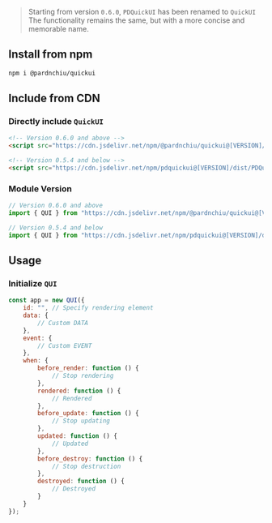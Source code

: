 > Starting from version `0.6.0`, `PDQuickUI` has been renamed to `QuickUI`<br>
> The functionality remains the same, but with a more concise and memorable name.

## Install from npm

```bash
npm i @pardnchiu/quickui
```

## Include from CDN

### Directly include `QuickUI`
```html
<!-- Version 0.6.0 and above -->
<script src="https://cdn.jsdelivr.net/npm/@pardnchiu/quickui@[VERSION]/dist/QuickUI.js"></script>

<!-- Version 0.5.4 and below -->
<script src="https://cdn.jsdelivr.net/npm/pdquickui@[VERSION]/dist/PDQuickUI.js"></script>
```

### Module Version
```javascript
// Version 0.6.0 and above
import { QUI } from "https://cdn.jsdelivr.net/npm/@pardnchiu/quickui@[VERSION]/dist/QuickUI.esm.js";

// Version 0.5.4 and below
import { QUI } from "https://cdn.jsdelivr.net/npm/pdquickui@[VERSION]/dist/PDQuickUI.module.js";
```

## Usage

### Initialize `QUI`
```Javascript
const app = new QUI({
    id: "", // Specify rendering element
    data: {
        // Custom DATA
    },
    event: {
        // Custom EVENT
    },
    when: {
        before_render: function () {
            // Stop rendering
        },
        rendered: function () {
            // Rendered
        },
        before_update: function () {
            // Stop updating
        },
        updated: function () {
            // Updated
        },
        before_destroy: function () {
            // Stop destruction
        },
        destroyed: function () {
            // Destroyed
        }
    }
});
```
